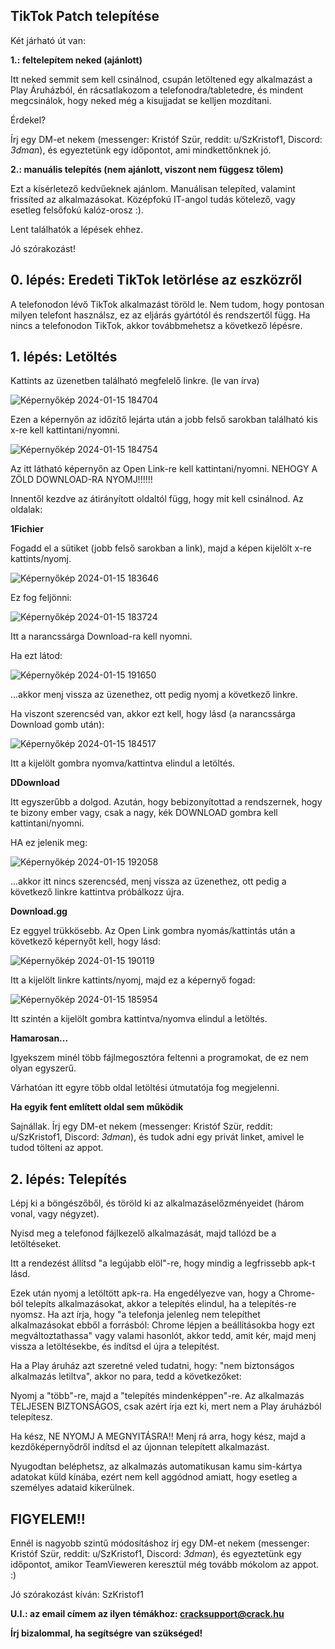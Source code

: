 ## TikTok Patch telepítése

Két járható út van: 

**1.: feltelepítem neked (ajánlott)**

Itt neked semmit sem kell csinálnod, csupán letöltened egy alkalmazást a Play Áruházból, én rácsatlakozom a telefonodra/tabletedre, és mindent megcsinálok, hogy neked még a kisujjadat se kelljen mozdítani.

Érdekel? 

Írj egy DM-et nekem (messenger: Kristóf Szür, reddit: u/SzKristof1, Discord: _3dman_), és egyeztetünk egy időpontot, ami mindkettőnknek jó.

**2.: manuális telepítés (nem ajánlott, viszont nem függesz tőlem)**

Ezt a kísérletező kedvűeknek ajánlom. Manuálisan telepíted, valamint frissíted az alkalmazásokat. Középfokú IT-angol tudás kötelező, vagy esetleg felsőfokú kalóz-orosz :).

Lent találhatók a lépések ehhez. 

Jó szórakozást!

## 0. lépés: Eredeti TikTok letörlése az eszközről

A telefonodon lévő TikTok alkalmazást töröld le. Nem tudom, hogy pontosan milyen telefont használsz, ez az eljárás gyártótól és rendszertől függ. Ha nincs a telefonodon TikTok, akkor továbbmehetsz a következő lépésre.

## 1. lépés: Letöltés

Kattints az üzenetben található megfelelő linkre. (le van írva)

![Képernyőkép 2024-01-15 184704](https://github.com/SzKristof1/CrackSupport/assets/109332719/1d434850-7840-41c2-8d6a-68c2d5bf3d89)

Ezen a képernyőn az időzítő lejárta után a jobb felső sarokban található kis x-re kell kattintani/nyomni.

![Képernyőkép 2024-01-15 184754](https://github.com/SzKristof1/CrackSupport/assets/109332719/6195b984-1071-4aa1-8b39-6e3c25b060f2)

Az itt látható képernyőn az Open Link-re kell kattintani/nyomni.  NEHOGY A ZÖLD DOWNLOAD-RA NYOMJ!!!!!!

Innentől kezdve az átirányított oldaltól függ, hogy mit kell csinálnod. Az oldalak:

**1Fichier**

Fogadd el a sütiket (jobb felső sarokban a link), majd a képen kijelölt x-re kattints/nyomj.

![Képernyőkép 2024-01-15 183646](https://github.com/SzKristof1/CrackSupport/assets/109332719/50cd068c-43fa-40cd-a4ac-0a797c624eb1)

Ez fog feljönni:

![Képernyőkép 2024-01-15 183724](https://github.com/SzKristof1/CrackSupport/assets/109332719/a1807646-f383-4e63-b8dc-a3f4556b698a)

Itt a narancssárga Download-ra kell nyomni.

Ha ezt látod:

![Képernyőkép 2024-01-15 191650](https://github.com/SzKristof1/CrackSupport/assets/109332719/25ba27dc-be0c-42f9-8c0d-89b3d9385ab7)

...akkor menj vissza az üzenethez, ott pedig nyomj a következő linkre.

Ha viszont szerencséd van, akkor ezt kell, hogy lásd (a narancssárga Download gomb után):

![Képernyőkép 2024-01-15 184517](https://github.com/SzKristof1/CrackSupport/assets/109332719/6a7810ac-5b2a-491e-887e-852712c1978a)

Itt a kijelölt gombra nyomva/kattintva elindul a letöltés.

**DDownload**

Itt egyszerűbb a dolgod. Azután, hogy bebizonyítottad a rendszernek, hogy te bizony ember vagy, csak a nagy, kék DOWNLOAD gombra kell kattintani/nyomni.

HA ez jelenik meg: 

![Képernyőkép 2024-01-15 192058](https://github.com/SzKristof1/CrackSupport/assets/109332719/3148568c-4399-4c63-8e98-4d8d2d950c01)

...akkor itt nincs szerencséd, menj vissza az üzenethez, ott pedig a következő linkre kattintva próbálkozz újra.

**Download.gg**

Ez eggyel trükkösebb. Az Open Link gombra nyomás/kattintás után a következő képernyőt kell, hogy lásd: 

![Képernyőkép 2024-01-15 190119](https://github.com/SzKristof1/CrackSupport/assets/109332719/5f4b403e-a226-4c1f-88ab-943e9797f816)

Itt a kijelölt linkre kattints/nyomj, majd ez a képernyő fogad: 

![Képernyőkép 2024-01-15 185954](https://github.com/SzKristof1/CrackSupport/assets/109332719/47171397-06b9-4555-b02d-b54dcd6fc10e)

Itt szintén a kijelölt gombra kattintva/nyomva elindul a letöltés.

**Hamarosan...**

Igyekszem minél több fájlmegosztóra feltenni a programokat, de ez nem olyan egyszerű. 

Várhatóan itt egyre több oldal letöltési útmutatója fog megjelenni.

**Ha egyik fent említett oldal sem működik**

Sajnállak. Írj egy DM-et nekem (messenger: Kristóf Szür, reddit: u/SzKristof1, Discord: _3dman_), és tudok adni egy privát linket, amivel le tudod tölteni az appot.

## 2. lépés: Telepítés

Lépj ki a böngészőből, és töröld ki az alkalmazáselőzményeidet (három vonal, vagy négyzet).

Nyisd meg a telefonod fájlkezelő alkalmazását, majd tallózd be a letöltéseket. 

Itt a rendezést állítsd "a legújabb elöl"-re, hogy mindig a legfrissebb apk-t lásd.

Ezek után nyomj a letöltött apk-ra. Ha engedélyezve van, hogy a Chrome-ból telepíts alkalmazásokat, akkor a telepítés elindul, ha a telepítés-re nyomsz. Ha azt írja, hogy "a telefonja jelenleg nem telepíthet alkalmazásokat ebből a forrásból: Chrome lépjen a beállításokba hogy ezt megváltoztathassa" vagy valami hasonlót, akkor tedd, amit kér, majd menj vissza a letöltésekbe, és indítsd el újra a telepítést.

Ha a Play áruház azt szeretné veled tudatni, hogy: "nem biztonságos alkalmazás letiltva", akkor no para, tedd a következőket:

Nyomj a "több"-re, majd a "telepítés mindenképpen"-re. Az alkalmazás TELJESEN BIZTONSÁGOS, csak azért írja ezt ki, mert nem a Play áruházból telepítesz.

Ha kész, NE NYOMJ A MEGNYITÁSRA!! Menj rá arra, hogy kész, majd a kezdőképernyődről indítsd el az újonnan telepített alkalmazást.

Nyugodtan beléphetsz, az alkalmazás automatikusan kamu sim-kártya adatokat küld kínába, ezért nem kell aggódnod amiatt, hogy esetleg a személyes adataid kikerülnek.

## FIGYELEM!!

Ennél is nagyobb szintű módosításhoz írj egy DM-et nekem (messenger: Kristóf Szür, reddit: u/SzKristof1, Discord: _3dman_), és egyeztetünk egy időpontot, amikor TeamVieweren keresztül még tovább mókolom az appot. :)



Jó szórakozást kíván:
SzKristof1



**U.I.: az email címem az ilyen témákhoz: cracksupport@crack.hu**

**Írj bizalommal, ha segítségre van szükséged!**
